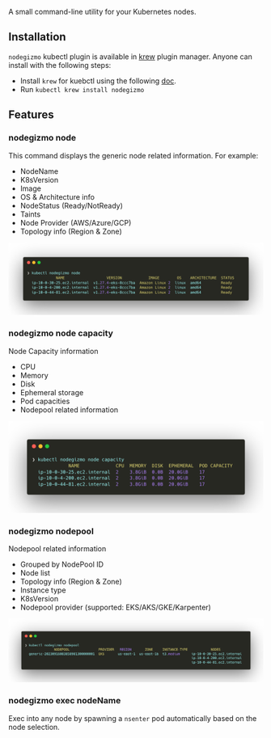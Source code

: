 A small command-line utility for your Kubernetes nodes.

## Installation
`nodegizmo` kubectl plugin is available in [krew](https://krew.sigs.k8s.io/) plugin manager. Anyone can install with the following steps:

- Install `krew` for kuebctl using the following [doc](https://krew.sigs.k8s.io/docs/user-guide/setup/install/).
- Run `kubectl krew install nodegizmo`

## Features
### nodegizmo node
This command displays the generic node related information. For example:

  - NodeName
  - K8sVersion
  - Image
  - OS & Architecture info
  - NodeStatus (Ready/NotReady)
  - Taints
  - Node Provider (AWS/Azure/GCP)
  - Topology info (Region & Zone)

![Nodegizmo node](../assets/nodegizmo-node.png)

### nodegizmo node capacity
Node Capacity information

  - CPU
  - Memory
  - Disk
  - Ephemeral storage
  - Pod capacities
  - Nodepool related information

![Nodegizmo node capacity](../assets/nodegizmo-node-cp.png)

### nodegizmo nodepool
Nodepool related information

  - Grouped by NodePool ID
  - Node list
  - Topology info (Region & Zone)
  - Instance type
  - K8sVersion
  - Nodepool provider (supported: EKS/AKS/GKE/Karpenter)

![Nodegizmo nodepool](../assets/nodegizmo-nodepool.png)

### nodegizmo exec nodeName
Exec into any node by spawning a `nsenter` pod automatically based on the node selection.